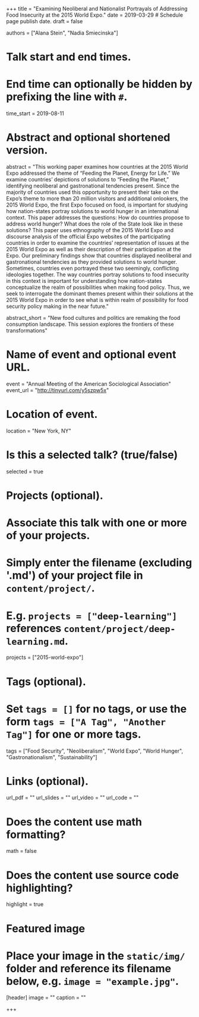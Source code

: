 +++
title = "Examining Neoliberal and Nationalist Portrayals of Addressing Food Insecurity at the 2015 World Expo."
date = 2019-03-29  # Schedule page publish date.
draft = false

authors = ["Alana Stein", "Nadia Smiecinska"]

# Talk start and end times.
#   End time can optionally be hidden by prefixing the line with `#`.
time_start = 2019-08-11

# Abstract and optional shortened version.
abstract = "This working paper examines how countries at the 2015 World Expo addressed the theme of “Feeding the Planet, Energy for Life.” We examine countries’ depictions of solutions to “Feeding the Planet,” identifying neoliberal and gastronational tendencies present. Since the majority of countries used this opportunity to present their take on the Expo’s theme to more than 20 million visitors and additional onlookers, the 2015 World Expo, the first Expo focused on food, is important for studying how nation-states portray solutions to world hunger in an international context. This paper addresses the questions: How do countries propose to address world hunger? What does the role of the State look like in these solutions? This paper uses ethnography of the 2015 World Expo and discourse analysis of the official Expo websites of the participating countries in order to examine the countries’ representation of issues at the 2015 World Expo as well as their description of their participation at the Expo. Our preliminary findings show that countries displayed neoliberal and gastronational tendencies as they provided solutions to world hunger. Sometimes, countries even portrayed these two seemingly, conflicting ideologies together. The way countries portray solutions to food insecurity in this context is important for understanding how nation-states conceptualize the realm of possibilities when making food policy. Thus, we seek to interrogate the dominant themes present within their solutions at the 2015 World Expo in order to see what is within realm of possibility for food security policy making in the near future."

abstract_short = "New food cultures and politics are remaking the food consumption landscape. This session explores the frontiers of these transformations"

# Name of event and optional event URL.
event = "Annual Meeting of the American Sociological Association"
event_url = "http://tinyurl.com/y5szpw5x"

# Location of event.
location = "New York, NY"

# Is this a selected talk? (true/false)
selected = true

# Projects (optional).
#   Associate this talk with one or more of your projects.
#   Simply enter the filename (excluding '.md') of your project file in `content/project/`.
#   E.g. `projects = ["deep-learning"]` references `content/project/deep-learning.md`.
projects = ["2015-world-expo"]

# Tags (optional).
#   Set `tags = []` for no tags, or use the form `tags = ["A Tag", "Another Tag"]` for one or more tags.
tags = ["Food Security", "Neoliberalism", "World Expo", "World Hunger", "Gastronationalism", "Sustainability"]

# Links (optional).
url_pdf = ""
url_slides = ""
url_video = ""
url_code = ""

# Does the content use math formatting?
math = false

# Does the content use source code highlighting?
highlight = true

# Featured image
# Place your image in the `static/img/` folder and reference its filename below, e.g. `image = "example.jpg"`.
[header]
image = ""
caption = ""

+++
